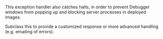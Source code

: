 This exception handler also catches halts, in order to prevent Debugger windows from popping up and blocking server processes in deployed images.

Subclass this to provide a customized response or more advanced handling (e.g. emailing of errors).